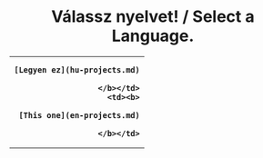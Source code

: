 # <center>Válassz nyelvet! / Select a Language.</center>
  
<table border="0" width=100% style="border-spacing: 25px">
 <tr>
    <td style="text-align:right;"><b>
	
	[Legyen ez](hu-projects.md)
	
	</b></td>
	<td><b>
	
	[This one](en-projects.md)
	
	</b></td>
 </tr>